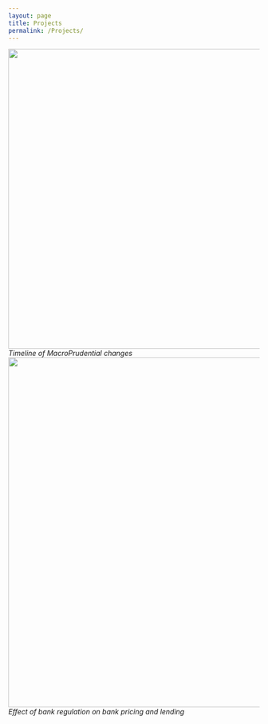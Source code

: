 ```yaml
---
layout: page
title: Projects
permalink: /Projects/
---
```







<img align="left" width="600" height="600" src="{{ site.url }}{{ site.baseurl }}/docs/assets/timeline.jpg" class="img-responsive" />
 <br>
    <em>Timeline of MacroPrudential changes</em>




<img align="center" width="700" height="700" src="{{ site.url }}{{ site.baseurl }}/docs/assets/Picture2.png" class="img-responsive" />
 <br>
    <em>Effect of bank regulation on bank pricing and lending</em>



